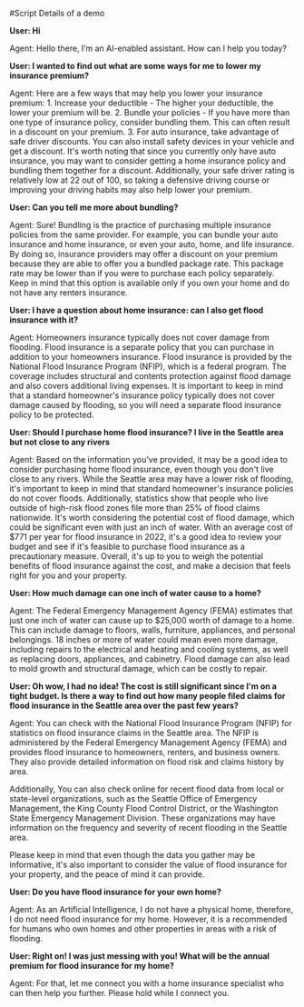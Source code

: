 #Script Details of a demo

**User: Hi** 

Agent: Hello there, I’m an AI-enabled assistant. How can I help you today? 

**User: I wanted to find out what are some ways for me to lower my insurance premium?**

Agent: Here are a few ways that may help you lower your insurance premium: 1. Increase your deductible - The higher your deductible, the lower your premium will be. 2. Bundle your policies - If you have more than one type of insurance policy, consider bundling them. This can often result in a discount on your premium. 3. For auto insurance, take advantage of safe driver discounts. You can also install safety devices in your vehicle and get a discount. It's worth noting that since you currently only have auto insurance, you may want to consider getting a home insurance policy and bundling them together for a discount. Additionally, your safe driver rating is relatively low at 22 out of 100, so taking a defensive driving course or improving your driving habits may also help lower your premium. 

**User: Can you tell me more about bundling?**

Agent: Sure! Bundling is the practice of purchasing multiple insurance policies from the same provider. For example, you can bundle your auto insurance and home insurance, or even your auto, home, and life insurance. By doing so, insurance providers may offer a discount on your premium because they are able to offer you a bundled package rate. This package rate may be lower than if you were to purchase each policy separately. Keep in mind that this option is available only if you own your home and do not have any renters insurance. 

**User: I have a question about home insurance: can I also get flood insurance with it?**

Agent: Homeowners insurance typically does not cover damage from flooding. Flood insurance is a separate policy that you can purchase in addition to your homeowners insurance. Flood insurance is provided by the National Flood Insurance Program (NFIP), which is a federal program. The coverage includes structural and contents protection against flood damage and also covers additional living expenses. It is important to keep in mind that a standard homeowner's insurance policy typically does not cover damage caused by flooding, so you will need a separate flood insurance policy to be protected. 

**User: Should I purchase home flood insurance? I live in the Seattle area but not close to any rivers**

Agent: Based on the information you've provided, it may be a good idea to consider purchasing home flood insurance, even though you don't live close to any rivers. While the Seattle area may have a lower risk of flooding, it's important to keep in mind that standard homeowner's insurance policies do not cover floods. Additionally, statistics show that people who live outside of high-risk flood zones file more than 25% of flood claims nationwide. It's worth considering the potential cost of flood damage, which could be significant even with just an inch of water. With an average cost of $771 per year for flood insurance in 2022, it's a good idea to review your budget and see if it's feasible to purchase flood insurance as a precautionary measure.  Overall, it's up to you to weigh the potential benefits of flood insurance against the cost, and make a decision that feels right for you and your property.  

**User: How much damage can one inch of water cause to a home?**

Agent: The Federal Emergency Management Agency (FEMA) estimates that just one inch of water can cause up to $25,000 worth of damage to a home. This can include damage to floors, walls, furniture, appliances, and personal belongings. 18 inches or more of water could mean even more damage, including repairs to the electrical and heating and cooling systems, as well as replacing doors, appliances, and cabinetry. Flood damage can also lead to mold growth and structural damage, which can be costly to repair. 

**User: Oh wow, I had no idea! The cost is still significant since I'm on a tight budget. Is there a way to find out how many people filed claims for flood insurance in the Seattle area over the past few years?**

Agent: You can check with the National Flood Insurance Program (NFIP) for statistics on flood insurance claims in the Seattle area. The NFIP is administered by the Federal Emergency Management Agency (FEMA) and provides flood insurance to homeowners, renters, and business owners. They also provide detailed information on flood risk and claims history by area.

Additionally, You can also check online for recent flood data from local or state-level organizations, such as the Seattle Office of Emergency Management, the King County Flood Control District, or the Washington State Emergency Management Division. These organizations may have information on the frequency and severity of recent flooding in the Seattle area. 

Please keep in mind that even though the data you gather may be informative, it's also important to consider the value of flood insurance for your property, and the peace of mind it can provide. 

**User: Do you have flood insurance for your own home?**

Agent: As an Artificial Intelligence, I do not have a physical home, therefore, I do not need flood insurance for my home. However, it is a recommended for humans who own homes and other properties in areas with a risk of flooding. 

**User: Right on! I was just messing with you! What will be the annual premium for flood insurance for my home?**

Agent: For that, let me connect you with a home insurance specialist who can then help you further. Please hold while I connect you. 